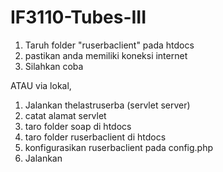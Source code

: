 IF3110-Tubes-III
================
1) Taruh folder "ruserbaclient" pada htdocs
2) pastikan anda memiliki koneksi internet
3) Silahkan coba

ATAU via lokal,

1) Jalankan thelastruserba (servlet server)
2) catat alamat servlet
3) taro folder soap di htdocs
4) taro folder ruserbaclient di htdocs
5) konfigurasikan ruserbaclient pada config.php
6) Jalankan

